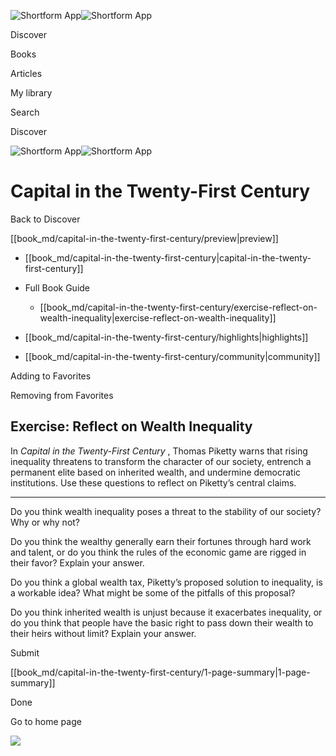 ![Shortform App](/img/logo.36a2399e.svg)![Shortform App](/img/logo-dark.70c1b072.svg)

Discover

Books

Articles

My library

Search

Discover

![Shortform App](/img/logo.36a2399e.svg)![Shortform App](/img/logo-dark.70c1b072.svg)

# Capital in the Twenty-First Century

Back to Discover

[[book_md/capital-in-the-twenty-first-century/preview|preview]]

  * [[book_md/capital-in-the-twenty-first-century|capital-in-the-twenty-first-century]]
  * Full Book Guide

    * [[book_md/capital-in-the-twenty-first-century/exercise-reflect-on-wealth-inequality|exercise-reflect-on-wealth-inequality]]
  * [[book_md/capital-in-the-twenty-first-century/highlights|highlights]]
  * [[book_md/capital-in-the-twenty-first-century/community|community]]



Adding to Favorites 

Removing from Favorites 

## Exercise: Reflect on Wealth Inequality

In _Capital in the Twenty-First Century_ , Thomas Piketty warns that rising inequality threatens to transform the character of our society, entrench a permanent elite based on inherited wealth, and undermine democratic institutions. Use these questions to reflect on Piketty’s central claims.

* * *

Do you think wealth inequality poses a threat to the stability of our society? Why or why not?

Do you think the wealthy generally earn their fortunes through hard work and talent, or do you think the rules of the economic game are rigged in their favor? Explain your answer.

Do you think a global wealth tax, Piketty’s proposed solution to inequality, is a workable idea? What might be some of the pitfalls of this proposal?

Do you think inherited wealth is unjust because it exacerbates inequality, or do you think that people have the basic right to pass down their wealth to their heirs without limit? Explain your answer.

Submit 

[[book_md/capital-in-the-twenty-first-century/1-page-summary|1-page-summary]]

Done

Go to home page 

![](https://bat.bing.com/action/0?ti=56018282&Ver=2&mid=60668000-0c15-4e6f-bdeb-4ef5bc74827d&sid=49fff5b0636c11eeb9c611038afc8668&vid=4a005010636c11ee80c703d4c4a7acd5&vids=0&msclkid=N&pi=0&lg=en-US&sw=800&sh=600&sc=24&nwd=1&tl=Shortform%20%7C%20Book&p=https%3A%2F%2Fwww.shortform.com%2Fapp%2Fbook%2Fcapital-in-the-twenty-first-century%2Fexercise-reflect-on-wealth-inequality&r=&lt=606&evt=pageLoad&sv=1&rn=983282)
